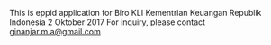 This is eppid application for Biro KLI Kementrian Keuangan Republik Indonesia
2 Oktober 2017
For inquiry, please contact ginanjar.m.a@gmail.com
